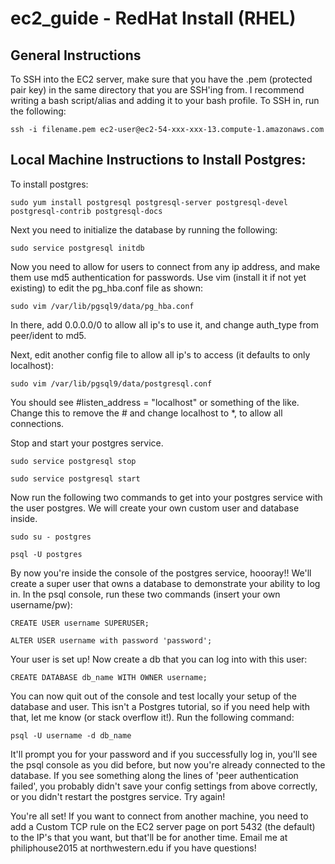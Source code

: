 ec2_guide - RedHat Install (RHEL)
=========

General Instructions
-------------------

To SSH into the EC2 server, make sure that you have the .pem (protected pair key) in the same directory that you are SSH'ing from. I recommend writing a bash script/alias and adding it to your bash profile. To SSH in, run the following:

```ssh -i filename.pem ec2-user@ec2-54-xxx-xxx-13.compute-1.amazonaws.com```

Local Machine Instructions to Install Postgres:
--------------------------
To install postgres:

```sudo yum install postgresql postgresql-server postgresql-devel postgresql-contrib postgresql-docs```

Next you need to initialize the database by running the following:

```sudo service postgresql initdb```

Now you need to allow for users to connect from any ip address, and make them use md5 authentication for passwords. Use vim (install it if not yet existing) to edit the pg_hba.conf file as shown:

```sudo vim /var/lib/pgsql9/data/pg_hba.conf```

In there, add 0.0.0.0/0 to allow all ip's to use it, and change auth_type from peer/ident to md5.

Next, edit another config file to allow all ip's to access (it defaults to only localhost):

```sudo vim /var/lib/pgsql9/data/postgresql.conf```

You should see #listen_address = "localhost" or something of the like. Change this to remove the # and change localhost to *, to allow all connections.

Stop and start your postgres service. 

```sudo service postgresql stop```

```sudo service postgresql start```

Now run the following two commands to get into your postgres service with the user postgres. We will create your own custom user and database inside.

```sudo su - postgres```

```psql -U postgres```

By now you're inside the console of the postgres service, hoooray!! We'll create a super user that owns a database to demonstrate your ability to log in.  In the psql console, run these two commands (insert your own username/pw):

```CREATE USER username SUPERUSER;```

```ALTER USER username with password 'password';```

Your user is set up! Now create a db that you can log into with this user:

```CREATE DATABASE db_name WITH OWNER username;```

You can now quit out of the console and test locally your setup of the database and user.  This isn't a Postgres tutorial, so if you need help with that, let me know (or stack overflow it!). Run the following command:

```psql -U username -d db_name```

It'll prompt you for your password and if you successfully log in, you'll see the psql console as you did before, but now you're already connected to the database.  If you see something along the lines of 'peer authentication failed', you probably didn't save your config settings from above correctly, or you didn't restart the postgres service.  Try again!

You're all set! If you want to connect from another machine, you need to add a Custom TCP rule on the EC2 server page on port 5432 (the default) to the IP's that you want, but that'll be for another time. Email me at philiphouse2015 at northwestern.edu if you have questions!
